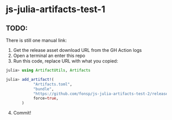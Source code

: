 # js-julia-artifacts-test-1

## TODO:

There is still one manual link:
1. Get the release asset download URL from the GH Action logs
2. Open a terminal an enter this repo
3. Run this code, replace URL with what you copied:

```julia
julia> using ArtifactUtils, Artifacts

julia> add_artifact!(
            "Artifacts.toml",
            "bundle",
            "https://github.com/fonsp/js-julia-artifacts-test-2/releases/download/hello-from-32aef25cb9593425151bc7b01a922e63c42a180a/frontend-dist.tar.gz",
            force=true,
       )
```

4. Commit!